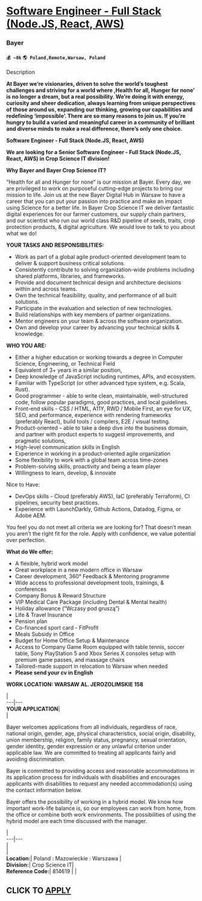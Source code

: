# [Software Engineer - Full Stack (Node.JS, React, AWS)](https://www.remotewlb.com/apply/software-engineer-full-stack-node-js-react-aws-89157)  
### Bayer  
#### `💰 ~0k` `🌎 Poland,Remote,Warsaw, Poland`  

Description

**At Bayer we’re visionaries, driven to solve the world’s toughest challenges and striving for a world where ,Health for all, Hunger for none’ is no longer a dream, but a real possibility. We’re doing it with energy, curiosity and sheer dedication, always learning from unique perspectives of those around us, expanding our thinking, growing our capabilities and redefining ‘impossible’. There are so many reasons to join us. If you’re hungry to build a varied and meaningful career in a community of brilliant and diverse minds to make a real difference, there’s only one choice.**

**Software Engineer - Full Stack (Node.JS, React, AWS)**

**We are looking for a Senior Software Engineer - Full Stack (Node.JS, React, AWS) in Crop Science IT division!**

  
 **Why Bayer and Bayer Crop Science IT?**

  
“Health for all and Hunger for none” is our mission at Bayer. Every day, we are privileged to work on purposeful cutting-edge projects to bring our mission to life. Join us at the new Bayer Digital Hub in Warsaw to have a career that you can put your passion into practice and make an impact using Science for a better life. In Bayer Crop Science IT we deliver fantastic digital experiences for our farmer customers, our supply chain partners, and our scientist who run our world class R&D pipeline of seeds, traits, crop protection products, & digital agriculture. We would love to talk to you about what we do!

**YOUR TASKS AND RESPONSIBILITIES:**

  * Work as part of a global agile product-oriented development team to deliver & support business critical solutions.
  * Consistently contribute to solving organization-wide problems including shared platforms, libraries, and frameworks.
  * Provide and document technical design and architecture decisions within and across teams.
  * Own the technical feasibility, quality, and performance of all built solutions.
  * Participate in the evaluation and selection of new technologies.
  * Build relationships with key members of partner organizations.
  * Mentor engineers on your team & across the software organization.
  * Own and develop your career by advancing your technical skills & knowledge.

**WHO YOU ARE:**

  * Either a higher education or working towards a degree in Computer Science, Engineering, or Technical Field
  * Equivalent of 3+ years in a similar position,
  * Deep knowledge of JavaScript including runtimes, APIs, and ecosystem.
  * Familiar with TypeScript (or other advanced type system, e.g. Scala, Rust).
  * Good programmer - able to write clean, maintainable, well-structured code, follow popular paradigms, good practices, and local guidelines.
  * Front-end skills - CSS / HTML, A11Y, RWD / Mobile First, an eye for UX, SEO, and performance, experience with rendering frameworks (preferably React), build tools / compilers, E2E / visual testing.
  * Product-oriented – able to take a deep dive into the business domain, and partner with product experts to suggest improvements, and pragmatic solutions,
  * High-level communication skills in English
  * Experience in working in a product-oriented agile organization
  * Some flexibility to work with a global team across time-zones
  * Problem-solving skills, proactivity and being a team player
  * Willingness to learn, develop, & innovate

Nice to Have:

  * DevOps skills - Cloud (preferably AWS), IaC (preferably Terraform), CI pipelines, security best practices.
  * Experience with LaunchDarkly, Github Actions, Datadog, Figma, or Adobe AEM.

You feel you do not meet all criteria we are looking for? That doesn’t mean you aren’t the right fit for the role. Apply with confidence, we value potential over perfection.

**What do We offer:**

  * A flexible, hybrid work model 
  * Great workplace in a new modern office in Warsaw
  * Career development, 360° Feedback & Mentoring programme
  * Wide access to professional development tools, trainings, & conferences
  * Company Bonus & Reward Structure 
  * VIP Medical Care Package (including Dental & Mental health)
  * Holiday allowance (“Wczasy pod gruszą”)
  * Life & Travel Insurance
  * Pension plan
  * Co-financed sport card - FitProfit
  * Meals Subsidy in Office 
  * Budget for Home Office Setup & Maintenance
  * Access to Company Game Room equipped with table tennis, soccer table, Sony PlayStation 5 and Xbox Series X consoles setup with premium game passes, and massage chairs
  * Tailored-made support in relocation to Warsaw when needed
  *  **Please send your cv in English**

**WORK LOCATION: WARSAW AL. JEROZOLIMSKIE 158**

|  
---|---  
**YOUR APPLICATION**|  
|  
  
Bayer welcomes applications from all individuals, regardless of race, national origin, gender, age, physical characteristics, social origin, disability, union membership, religion, family status, pregnancy, sexual orientation, gender identity, gender expression or any unlawful criterion under applicable law. We are committed to treating all applicants fairly and avoiding discrimination.

Bayer is committed to providing access and reasonable accommodations in its application process for individuals with disabilities and encourages applicants with disabilities to request any needed accommodation(s) using the contact information below.

Bayer offers the possibility of working in a hybrid model. We know how important work-life balance is, so our employees can work from home, from the office or combine both work environments. The possibilities of using the hybrid model are each time discussed with the manager.  

|  
---|---  
|  
|  
**Location:**|  Poland : Mazowieckie : Warszawa |  
**Division:**|  Crop Science IT|  
**Reference Code:**|  814619 |  |  
  
  
## CLICK TO [APPLY](https://www.remotewlb.com/apply/software-engineer-full-stack-node-js-react-aws-89157)

